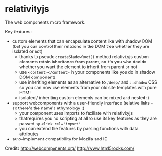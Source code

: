 # relativityjs
The web components micro framework.

Key features:
- custom elements that can encapsulate content like with shadow DOM (but you can control their relations in the DOM tree whether they are isolated or not)
    - thanks to pseudo `createShadowRoot()` method relativityjs custom elements retain inheritance from parent, so it's you who decide whether you want the element to inherit from parent or not
    - use `<content></content>` in your components like you do in shadow DOM components
    - use inheriting elements as an alternative to `/deep/` and `::shadow` CSS so you can now use elements from your old site templates with pure HTML
    - isolated / inheriting custom elements can be mixed and nested :)
- support webcomponents with a user-friendly interface (relative links - so there's the name's ethymology :)
    - your component uses imports to faciliate with relativityjs
    - thatrequires you no scripting at all to use its key features as they are passed by `<link rel='import'...`
    - you can extend the features by passing functions with data attributes
- auto-implement compatibility for Mozilla and IE

Credits
http://webcomponents.org/
http://www.html5rocks.com/


  
